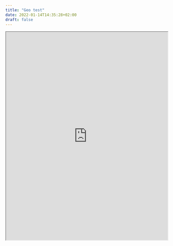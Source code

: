 ```yaml
---
title: "Geo test"
date: 2022-01-14T14:35:28+02:00
draft: false
---
```


<iframe src="https://editor.p5js.org/mnstri/full/DDeFfYNHj" width="100%" height="650"></iframe>